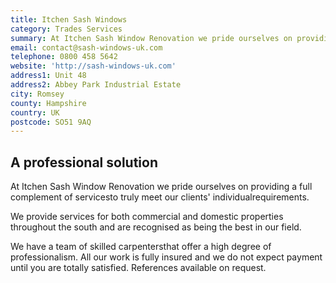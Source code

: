 ```yaml
---
title: Itchen Sash Windows
category: Trades Services
summary: At Itchen Sash Window Renovation we pride ourselves on providing a full complement of services to truly meet our clients' individual requirements.
email: contact@sash-windows-uk.com
telephone: 0800 458 5642
website: 'http://sash-windows-uk.com'
address1: Unit 48
address2: Abbey Park Industrial Estate
city: Romsey
county: Hampshire
country: UK
postcode: SO51 9AQ
---
```

## A professional solution

At Itchen Sash Window Renovation we pride ourselves on providing a full complement of servicesto truly meet our clients' individualrequirements.

We provide services for both commercial and domestic properties throughout the south and are recognised as being the best in our field.

We have a team of skilled carpentersthat offer a high degree of professionalism. All our work is fully insured and we do not expect payment until you are totally satisfied. References available on request.


